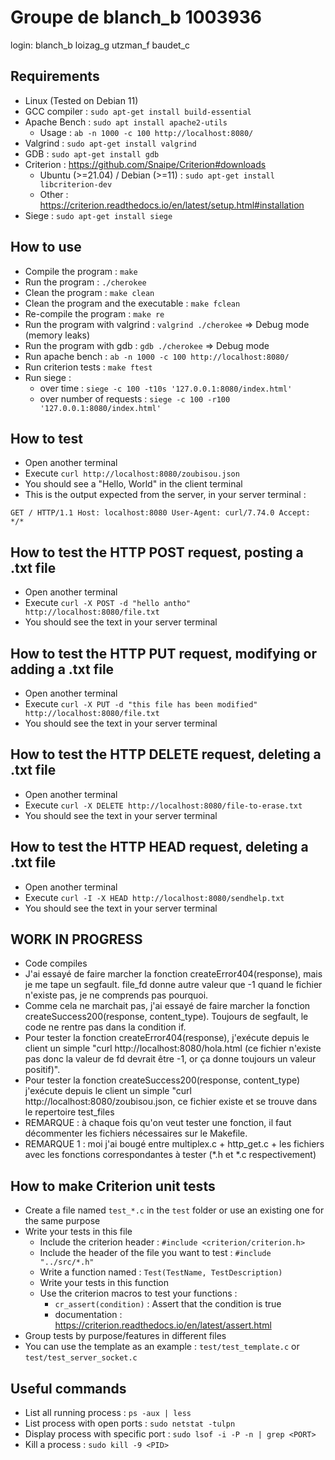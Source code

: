 # Groupe de blanch_b 1003936
login: blanch_b loizag_g utzman_f baudet_c

## Requirements
- Linux (Tested on Debian 11)
- GCC compiler : `sudo apt-get install build-essential`
- Apache Bench : `sudo apt install apache2-utils`
    - Usage : `ab -n 1000 -c 100 http://localhost:8080/`
- Valgrind : `sudo apt-get install valgrind`
- GDB : `sudo apt-get install gdb`
- Criterion : https://github.com/Snaipe/Criterion#downloads 
    - Ubuntu (>=21.04) / Debian (>=11) : `sudo apt-get install libcriterion-dev`
    - Other : https://criterion.readthedocs.io/en/latest/setup.html#installation
- Siege : `sudo apt-get install siege`

## How to use
- Compile the program : `make`
- Run the program : `./cherokee`
- Clean the program : `make clean`
- Clean the program and the executable : `make fclean`
- Re-compile the program : `make re`
- Run the program with valgrind : `valgrind ./cherokee` => Debug mode (memory leaks)
- Run the program with gdb : `gdb ./cherokee` => Debug mode
- Run apache bench : `ab -n 1000 -c 100 http://localhost:8080/`
- Run criterion tests : `make ftest`
- Run siege :
    - over time : `siege -c 100 -t10s '127.0.0.1:8080/index.html'`
    - over number of requests : `siege -c 100 -r100 '127.0.0.1:8080/index.html'`

## How to test
- Open another terminal
- Execute `curl http://localhost:8080/zoubisou.json`
- You should see a "Hello, World" in the client terminal
- This is the output expected from the server, in your server terminal :

`GET / HTTP/1.1
Host: localhost:8080
User-Agent: curl/7.74.0
Accept: */*`

## How to test the HTTP POST request, posting a .txt file
- Open another terminal
- Execute `curl -X POST -d "hello antho" http://localhost:8080/file.txt`
- You should see the text in your server terminal

## How to test the HTTP PUT request, modifying or adding a .txt file
- Open another terminal
- Execute `curl -X PUT -d "this file has been modified" http://localhost:8080/file.txt`
- You should see the text in your server terminal

## How to test the HTTP DELETE request, deleting a .txt file
- Open another terminal
- Execute `curl -X DELETE http://localhost:8080/file-to-erase.txt`
- You should see the text in your server terminal

## How to test the HTTP HEAD request, deleting a .txt file
- Open another terminal
- Execute `curl -I -X HEAD http://localhost:8080/sendhelp.txt`
- You should see the text in your server terminal

## WORK IN PROGRESS
- Code compiles
- J'ai essayé de faire marcher la fonction createError404(response), mais je me tape un segfault. file_fd donne autre valeur que -1 quand le fichier n'existe pas, je ne comprends pas pourquoi.
- Comme cela ne marchait pas, j'ai essayé de faire marcher la fonction createSuccess200(response, content_type). Toujours de segfault, le code ne rentre pas dans la condition if.
- Pour tester la fonction createError404(response), j'exécute depuis le client un simple "curl http://localhost:8080/hola.html (ce fichier n'existe pas donc la valeur de fd devrait être -1, or ça donne toujours un valeur positif)".
- Pour tester la fonction createSuccess200(response, content_type)  j'exécute depuis le client un simple "curl http://localhost:8080/zoubisou.json, ce fichier existe et se trouve dans le repertoire test_files
- REMARQUE : à chaque fois qu'on veut tester une fonction, il faut décommenter les fichiers nécessaires sur le Makefile.
- REMARQUE 1 : moi j'ai bougé entre multiplex.c + http_get.c + les fichiers avec les fonctions correspondantes à tester (*.h et *.c respectivement)

## How to make Criterion unit tests
- Create a file named `test_*.c` in the `test` folder or use an existing one for the same purpose
- Write your tests in this file
    - Include the criterion header : `#include <criterion/criterion.h>`
    - Include the header of the file you want to test : `#include "../src/*.h"`
    - Write a function named : `Test(TestName, TestDescription)`
    - Write your tests in this function
    - Use the criterion macros to test your functions :
        - `cr_assert(condition)` : Assert that the condition is true
        - documentation : https://criterion.readthedocs.io/en/latest/assert.html
- Group tests by purpose/features in different files
- You can use the template as an example : `test/test_template.c` or `test/test_server_socket.c`

## Useful commands
- List all running process : `ps -aux | less`
- List process with open ports : `sudo netstat -tulpn`
- Display process with specific port : `sudo lsof -i -P -n | grep <PORT>`
- Kill a process : `sudo kill -9 <PID>`
